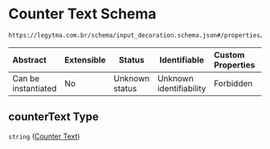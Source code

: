 # Counter Text Schema

```txt
https://legytma.com.br/schema/input_decoration.schema.json#/properties/counterText
```




| Abstract            | Extensible | Status         | Identifiable            | Custom Properties | Additional Properties | Access Restrictions | Defined In                                                                                      |
| :------------------ | ---------- | -------------- | ----------------------- | :---------------- | --------------------- | ------------------- | ----------------------------------------------------------------------------------------------- |
| Can be instantiated | No         | Unknown status | Unknown identifiability | Forbidden         | Allowed               | none                | [input_decoration.schema.json\*](../schema/input_decoration.schema.json) |

## counterText Type

`string` ([Counter Text](input_decoration-properties-counter-text.md))
